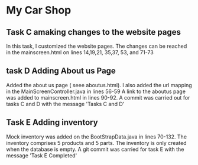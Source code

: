 # My Car Shop

## Task C amaking changes to the website pages
In this task, I customized the website pages. The changes can be reached in the mainscreen.html on lines 14,19,21, 35,37, 53, and 71-73


## task D Adding About us Page
Added the about us page ( seee aboutus.html). I also added the url mapping in the MainScreenController.java in lines 56-59
A link to the aboutus page was added to mainscreen.html in lines 90-92. A commit was carried out for tasks C and D with the message 'Tasks C and D'


## Task E Adding inventory
Mock inventory was added on the BootStrapData.java in lines 70-132. The inventory comprises 5 products and 5 parts.
The inventory is only created when the database is empty. A git commit was carried for task E with the message 'Task E Completed'